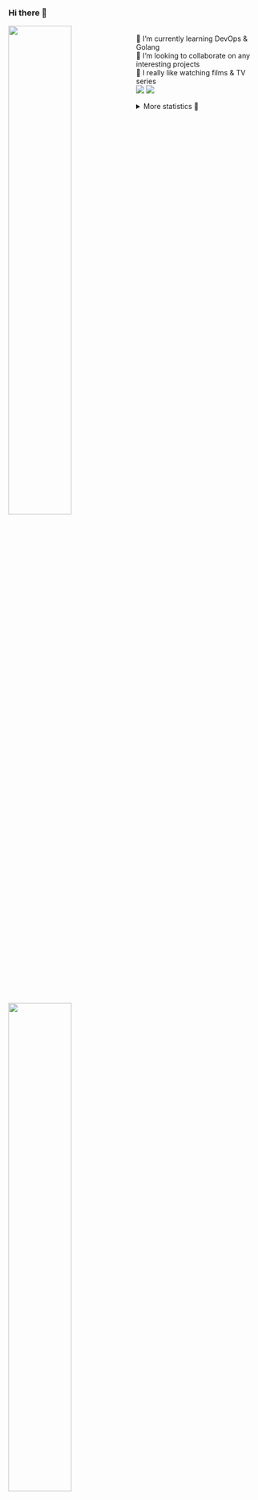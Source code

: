 ### Hi there 👋


[<img align="left" width="50%" src="https://github-readme-stats.vercel.app/api?username=rufusnufus&hide=issues&show_icons=true&count_private=true&theme=transparent&title_color=FF6F40&text_color=FBF9F8&icon_color=F48242&hide_border=true&hide_title=true#gh-dark-mode-only">](https://metrics.lecoq.io/rufusnufus#gh-dark-mode-only)
[<img align="left" width="50%" src="https://github-readme-stats.vercel.app/api?username=rufusnufus&hide=issues&show_icons=true&count_private=true&theme=transparent&title_color=FF6533&text_color=4D4644&icon_color=FF8038&hide_border=true&hide_title=true#gh-light-mode-only">](https://metrics.lecoq.io/rufusnufus#gh-light-mode-only)

<p>
  <br>
  🌱 I’m currently learning DevOps & Golang</br>
  👯 I’m looking to collaborate on any interesting projects</br>
  🎥 I really like watching films & TV series</br>
  <a href="https://linkedin.com/in/rufusnufus"><img src="https://img.shields.io/badge/linkedin-0077B5.svg?style=for-the-badge&logo=linkedin&logoColor=white"/></a>
  <a href="https://t.me/rufusnufus"><img src="https://img.shields.io/badge/-telegram-black?style=for-the-badge&color=blue&logo=telegram"/></a>
</p>

<p text-align="left">
<details>
  <summary>More statistics 👀</summary><br/>

<!--START_SECTION:waka-->
![Code Time](http://img.shields.io/badge/Code%20Time-694%20hrs%205%20mins-blue)

![Profile Views](http://img.shields.io/badge/Profile%20Views-1-blue)

**I'm an Early 🐤** 

```text
🌞 Morning                14338 commits       ██████░░░░░░░░░░░░░░░░░░░   22.73 % 
🌆 Daytime                36944 commits       ███████████████░░░░░░░░░░   58.56 % 
🌃 Evening                10629 commits       ████░░░░░░░░░░░░░░░░░░░░░   16.85 % 
🌙 Night                  1181 commits        ░░░░░░░░░░░░░░░░░░░░░░░░░   01.87 % 
```
📅 **I'm Most Productive on Monday** 

```text
Monday                   13640 commits       █████░░░░░░░░░░░░░░░░░░░░   21.62 % 
Tuesday                  11779 commits       █████░░░░░░░░░░░░░░░░░░░░   18.67 % 
Wednesday                13227 commits       █████░░░░░░░░░░░░░░░░░░░░   20.96 % 
Thursday                 12166 commits       █████░░░░░░░░░░░░░░░░░░░░   19.28 % 
Friday                   10693 commits       ████░░░░░░░░░░░░░░░░░░░░░   16.95 % 
Saturday                 1034 commits        ░░░░░░░░░░░░░░░░░░░░░░░░░   01.64 % 
Sunday                   553 commits         ░░░░░░░░░░░░░░░░░░░░░░░░░   00.88 % 
```


📊 **This Week I Spent My Time On** 

```text
💬 Programming Languages: 
YAML                     3 hrs 13 mins       █████████████░░░░░░░░░░░░   50.39 % 
Other                    1 hr 54 mins        ███████░░░░░░░░░░░░░░░░░░   29.77 % 
HCL                      45 mins             ███░░░░░░░░░░░░░░░░░░░░░░   11.74 % 
Go                       31 mins             ██░░░░░░░░░░░░░░░░░░░░░░░   08.07 % 
JSON                     0 secs              ░░░░░░░░░░░░░░░░░░░░░░░░░   00.01 % 

🔥 Editors: 
VS Code                  4 hrs 36 mins       ██████████████████░░░░░░░   72.03 % 
iTerm2                   1 hr 47 mins        ███████░░░░░░░░░░░░░░░░░░   27.97 % 
```

**I Mostly Code in Java** 

```text
Go                       37 repos            █████░░░░░░░░░░░░░░░░░░░░   21.39 % 
Python                   15 repos            ██░░░░░░░░░░░░░░░░░░░░░░░   08.67 % 
Smarty                   12 repos            ██░░░░░░░░░░░░░░░░░░░░░░░   06.94 % 
HCL                      8 repos             █░░░░░░░░░░░░░░░░░░░░░░░░   04.62 % 
Kotlin                   7 repos             █░░░░░░░░░░░░░░░░░░░░░░░░   04.05 % 
```




 Last Updated on 19/02/2024 01:08:13 UTC
<!--END_SECTION:waka-->

</details>
</p>
